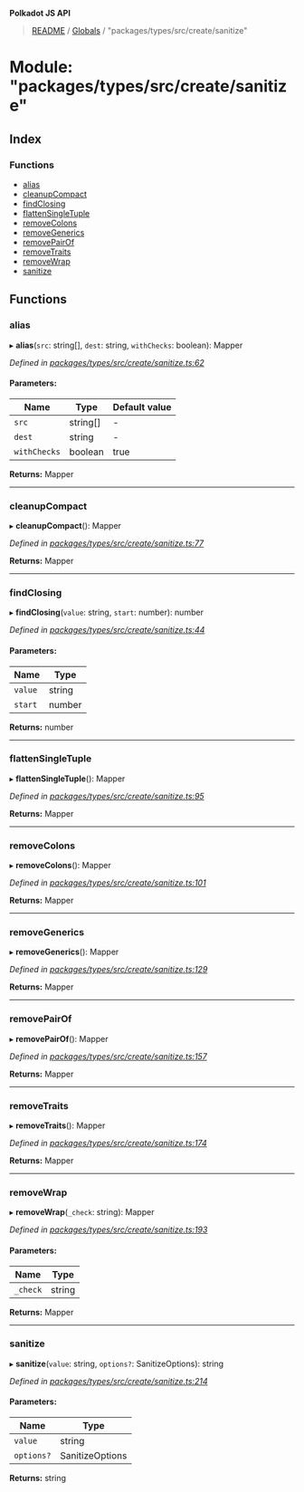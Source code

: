 **Polkadot JS API**

> [README](../README.md) / [Globals](../globals.md) / "packages/types/src/create/sanitize"

# Module: "packages/types/src/create/sanitize"

## Index

### Functions

* [alias](_packages_types_src_create_sanitize_.md#alias)
* [cleanupCompact](_packages_types_src_create_sanitize_.md#cleanupcompact)
* [findClosing](_packages_types_src_create_sanitize_.md#findclosing)
* [flattenSingleTuple](_packages_types_src_create_sanitize_.md#flattensingletuple)
* [removeColons](_packages_types_src_create_sanitize_.md#removecolons)
* [removeGenerics](_packages_types_src_create_sanitize_.md#removegenerics)
* [removePairOf](_packages_types_src_create_sanitize_.md#removepairof)
* [removeTraits](_packages_types_src_create_sanitize_.md#removetraits)
* [removeWrap](_packages_types_src_create_sanitize_.md#removewrap)
* [sanitize](_packages_types_src_create_sanitize_.md#sanitize)

## Functions

### alias

▸ **alias**(`src`: string[], `dest`: string, `withChecks`: boolean): Mapper

*Defined in [packages/types/src/create/sanitize.ts:62](https://github.com/polkadot-js/api/blob/19d6165bd/packages/types/src/create/sanitize.ts#L62)*

#### Parameters:

Name | Type | Default value |
------ | ------ | ------ |
`src` | string[] | - |
`dest` | string | - |
`withChecks` | boolean | true |

**Returns:** Mapper

___

### cleanupCompact

▸ **cleanupCompact**(): Mapper

*Defined in [packages/types/src/create/sanitize.ts:77](https://github.com/polkadot-js/api/blob/19d6165bd/packages/types/src/create/sanitize.ts#L77)*

**Returns:** Mapper

___

### findClosing

▸ **findClosing**(`value`: string, `start`: number): number

*Defined in [packages/types/src/create/sanitize.ts:44](https://github.com/polkadot-js/api/blob/19d6165bd/packages/types/src/create/sanitize.ts#L44)*

#### Parameters:

Name | Type |
------ | ------ |
`value` | string |
`start` | number |

**Returns:** number

___

### flattenSingleTuple

▸ **flattenSingleTuple**(): Mapper

*Defined in [packages/types/src/create/sanitize.ts:95](https://github.com/polkadot-js/api/blob/19d6165bd/packages/types/src/create/sanitize.ts#L95)*

**Returns:** Mapper

___

### removeColons

▸ **removeColons**(): Mapper

*Defined in [packages/types/src/create/sanitize.ts:101](https://github.com/polkadot-js/api/blob/19d6165bd/packages/types/src/create/sanitize.ts#L101)*

**Returns:** Mapper

___

### removeGenerics

▸ **removeGenerics**(): Mapper

*Defined in [packages/types/src/create/sanitize.ts:129](https://github.com/polkadot-js/api/blob/19d6165bd/packages/types/src/create/sanitize.ts#L129)*

**Returns:** Mapper

___

### removePairOf

▸ **removePairOf**(): Mapper

*Defined in [packages/types/src/create/sanitize.ts:157](https://github.com/polkadot-js/api/blob/19d6165bd/packages/types/src/create/sanitize.ts#L157)*

**Returns:** Mapper

___

### removeTraits

▸ **removeTraits**(): Mapper

*Defined in [packages/types/src/create/sanitize.ts:174](https://github.com/polkadot-js/api/blob/19d6165bd/packages/types/src/create/sanitize.ts#L174)*

**Returns:** Mapper

___

### removeWrap

▸ **removeWrap**(`_check`: string): Mapper

*Defined in [packages/types/src/create/sanitize.ts:193](https://github.com/polkadot-js/api/blob/19d6165bd/packages/types/src/create/sanitize.ts#L193)*

#### Parameters:

Name | Type |
------ | ------ |
`_check` | string |

**Returns:** Mapper

___

### sanitize

▸ **sanitize**(`value`: string, `options?`: SanitizeOptions): string

*Defined in [packages/types/src/create/sanitize.ts:214](https://github.com/polkadot-js/api/blob/19d6165bd/packages/types/src/create/sanitize.ts#L214)*

#### Parameters:

Name | Type |
------ | ------ |
`value` | string |
`options?` | SanitizeOptions |

**Returns:** string
